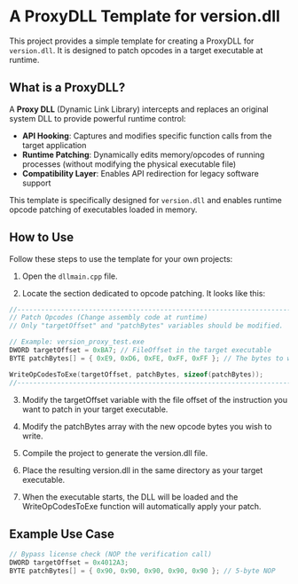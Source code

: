 # A ProxyDLL Template for version.dll

This project provides a simple template for creating a ProxyDLL for `version.dll`. It is designed to patch opcodes in a target executable at runtime.

## What is a ProxyDLL?
A **Proxy DLL** (Dynamic Link Library) intercepts and replaces an original system DLL to provide powerful runtime control:
- **API Hooking**: Captures and modifies specific function calls from the target application
- **Runtime Patching**: Dynamically edits memory/opcodes of running processes (without modifying the physical executable file)
- **Compatibility Layer**: Enables API redirection for legacy software support

This template is specifically designed for `version.dll` and enables runtime opcode patching of executables loaded in memory.


## How to Use

Follow these steps to use the template for your own projects:

1. Open the `dllmain.cpp` file.

2. Locate the section dedicated to opcode patching. It looks like this:

```cpp
//-------------------------------------------------------------------------------
// Patch Opcodes (Change assembly code at runtime)
// Only "targetOffset" and "patchBytes" variables should be modified.

// Example: version_proxy_test.exe
DWORD targetOffset = 0xBA7; // FileOffset in the target executable
BYTE patchBytes[] = { 0xE9, 0xD6, 0xFE, 0xFF, 0xFF }; // The bytes to write

WriteOpCodesToExe(targetOffset, patchBytes, sizeof(patchBytes));
//-------------------------------------------------------------------------------
```

3. Modify the targetOffset variable with the file offset of the instruction you want to patch in your target executable.

4. Modify the patchBytes array with the new opcode bytes you wish to write.

5. Compile the project to generate the version.dll file.

6. Place the resulting version.dll in the same directory as your target executable.

7. When the executable starts, the DLL will be loaded and the WriteOpCodesToExe function will automatically apply your patch.


## Example Use Case
```cpp
// Bypass license check (NOP the verification call)
DWORD targetOffset = 0x4012A3;
BYTE patchBytes[] = { 0x90, 0x90, 0x90, 0x90, 0x90 }; // 5-byte NOP
```




